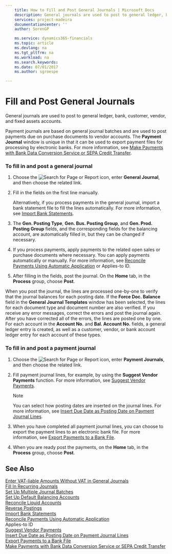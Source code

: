 ```yaml
---
    title: How to Fill and Post General Journals | Microsoft Docs
    description: General journals are used to post to general ledger, bank, customer, vendor, and fixed assets accounts.
    services: project-madeira
    documentationcenter: ''
    author: SorenGP

    ms.service: dynamics365-financials
    ms.topic: article
    ms.devlang: na
    ms.tgt_pltfrm: na
    ms.workload: na
    ms.search.keywords:
    ms.date: 07/01/2017
    ms.author: sgroespe

---
```

# Fill and Post General Journals
General journals are used to post to general ledger, bank, customer, vendor, and fixed assets accounts.  

 Payment journals are based on general journal batches and are used to post payments due on purchase documents to vendor accounts. The **Payment Journal** window is unique in that it can be used to export payment files for processing by electronic banks. For more information, see [Make Payments with Bank Data Conversion Service or SEPA Credit Transfer](../FullExperience/make-payments-with-bank-data-conversion-service-or-sepa-credit-transfer.md).  

### To fill in and post a general journal  

1.  Choose the ![Search for Page or Report](media/ui-search/search_small.png "Search for Page or Report icon") icon, enter **General Journal**, and then choose the related link.  

2.  Fill in the fields on the first line manually.  

     Alternatively, if you process payments in the general journal, import a bank statement file to fill the lines automatically. For more information, see [Import Bank Statements](../FullExperience/how-to-import-bank-statements.md).  

3.  The **Gen. Posting Type**, **Gen. Bus. Posting Group**, and **Gen. Prod. Posting Group** fields, and the corresponding fields for the balancing account, are automatically filled in, but they can be changed if necessary.  

4.  If you process payments, apply payments to the related open sales or purchase documents where necessary. You can apply payments automatically or manually. For more information, see [Reconcile Payments Using Automatic Application](../FullExperience/how-to-reconcile-payments-using-automatic-application.md) or Applies-to ID.  

5.  After filling in the fields, post the journal. On the **Home** tab, in the **Process** group, choose **Post**.  

 When you post the journal, the lines are processed one-by-one to verify that the journal balances for each posting date. If the **Force Doc. Balance** field in the **General Journal Templates** window has been selected, the lines for each document type and document number are also verified. If you receive any error messages, correct the errors and post the journal again. After you have corrected all of the errors, the lines are posted one by one. For each account in the **Account No.** and **Bal. Account No.** fields, a general ledger entry is created, as well as a customer, vendor, or bank account ledger entry for each account of these types.  

### To fill in and post a payment journal  

1.  Choose the ![Search for Page or Report](media/ui-search/search_small.png "Search for Page or Report icon") icon, enter **Payment Journals**, and then choose the related link.  

2.  Fill payment journal lines, for example, by using the **Suggest Vendor Payments** function. For more information, see [Suggest Vendor Payments](../FullExperience/how-to-suggest-vendor-payments.md).  

    > [!NOTE]  
    >  You can select how posting dates are inserted on the journal lines. For more information, see [Insert Due Date as Posting Date on Payment Journal Lines](../FullExperience/how-to-insert-due-date-as-posting-date-on-payment-journal-lines.md).  

3.  When you have completed all payment journal lines, you can choose to export the payment lines to an electronic bank file. For more information, see [Export Payments to a Bank File](../FullExperience/how-to-export-payments-to-a-bank-file.md).  

4.  When you are ready post the payments, on the **Home** tab, in the **Process** group, choose **Post**.  

## See Also  
 [Enter VAT-liable Amounts Without VAT in General Journals](../FullExperience/how-to-enter-vat-liable-amounts-without-vat-in-general-journals.md)   
 [Fill In Recurring Journals](../FullExperience/how-to-fill-in-recurring-journals.md)   
 [Set Up Multiple Journal Batches](../FullExperience/how-to-set-up-multiple-journal-batches.md)   
 [Set Up Default Balancing Accounts](../FullExperience/how-to-set-up-default-balancing-accounts.md)   
 [Reconcile Liquid Accounts](../FullExperience/how-to-reconcile-liquid-accounts.md)   
 [Reverse Postings](../FullExperience/how-to-reverse-journal-postings.md)   
 [Import Bank Statements](../FullExperience/how-to-import-bank-statements.md)   
 [Reconcile Payments Using Automatic Application](../FullExperience/how-to-reconcile-payments-using-automatic-application.md)   
 Applies-to ID   
 [Suggest Vendor Payments](../FullExperience/how-to-suggest-vendor-payments.md)   
 [Insert Due Date as Posting Date on Payment Journal Lines](../FullExperience/how-to-insert-due-date-as-posting-date-on-payment-journal-lines.md)   
 [Export Payments to a Bank File](../FullExperience/how-to-export-payments-to-a-bank-file.md)   
 [Make Payments with Bank Data Conversion Service or SEPA Credit Transfer](../FullExperience/make-payments-with-bank-data-conversion-service-or-sepa-credit-transfer.md)
